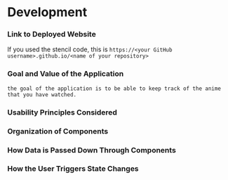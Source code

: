 # Development

### Link to Deployed Website

If you used the stencil code, this is `https://<your GitHub username>.github.io/<name of your repository>`

### Goal and Value of the Application

    the goal of the application is to be able to keep track of the anime that you have watched.

### Usability Principles Considered

### Organization of Components

### How Data is Passed Down Through Components

### How the User Triggers State Changes
